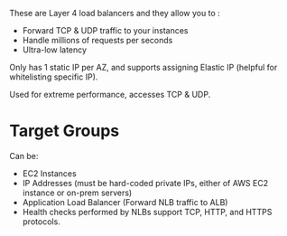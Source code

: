 These are Layer 4 load balancers and they allow you to :
- Forward TCP & UDP traffic to your instances
- Handle millions of requests per seconds
- Ultra-low latency

Only has 1 static IP per AZ, and supports assigning Elastic IP (helpful for whitelisting specific IP).

Used for extreme performance, accesses TCP & UDP.

# Target Groups
Can be:
- EC2 Instances
- IP Addresses (must be hard-coded private IPs, either of AWS EC2 instance or on-prem servers)
- Application Load Balancer (Forward NLB traffic to ALB)
- Health checks performed by NLBs support TCP, HTTP, and HTTPS protocols.